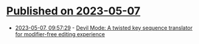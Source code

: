 # [Published on 2023-05-07](index.md)

* [2023-05-07, 09:57:29](https://lobste.rs/s/xaqsox/devil_mode_twisted_key_sequence) - [Devil Mode: A twisted key sequence translator for modifier-free editing experience](https://github.com/susam/devil)
